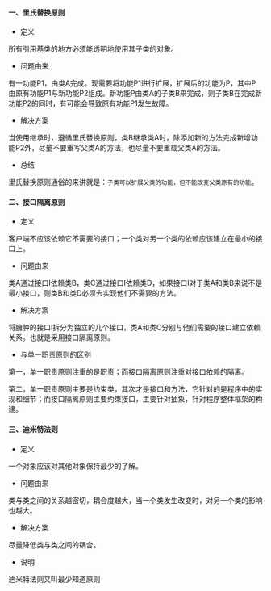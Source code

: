 #### 一、里氏替换原则

* 定义

所有引用基类的地方必须能透明地使用其子类的对象。

* 问题由来

有一功能P1，由类A完成。现需要将功能P1进行扩展，扩展后的功能为P，其中P由原有功能P1与新功能P2组成。新功能P由类A的子类B来完成，则子类B在完成新功能P2的同时，有可能会导致原有功能P1发生故障。

* 解决方案

当使用继承时，遵循里氏替换原则。类B继承类A时，除添加新的方法完成新增功能P2外，尽量不要重写父类A的方法，也尽量不要重载父类A的方法。

* 总结

里氏替换原则通俗的来讲就是：`子类可以扩展父类的功能，但不能改变父类原有的功能`。

#### 二、接口隔离原则

* 定义
 
客户端不应该依赖它不需要的接口；一个类对另一个类的依赖应该建立在最小的接口上。

* 问题由来

类A通过接口I依赖类B，类C通过接口I依赖类D，如果接口I对于类A和类B来说不是最小接口，则类B和类D必须去实现他们不需要的方法。

* 解决方案

将臃肿的接口I拆分为独立的几个接口，类A和类C分别与他们需要的接口建立依赖关系。也就是采用接口隔离原则。

* 与单一职责原则的区别

第一，单一职责原则注重的是职责；而接口隔离原则注重对接口依赖的隔离。

第二，单一职责原则主要是约束类，其次才是接口和方法，它针对的是程序中的实现和细节；而接口隔离原则主要约束接口，主要针对抽象，针对程序整体框架的构建。

#### 三、迪米特法则

* 定义

一个对象应该对其他对象保持最少的了解。

* 问题由来

类与类之间的关系越密切，耦合度越大，当一个类发生改变时，对另一个类的影响也越大。

* 解决方案

尽量降低类与类之间的耦合。

* 说明

迪米特法则又叫最少知道原则



